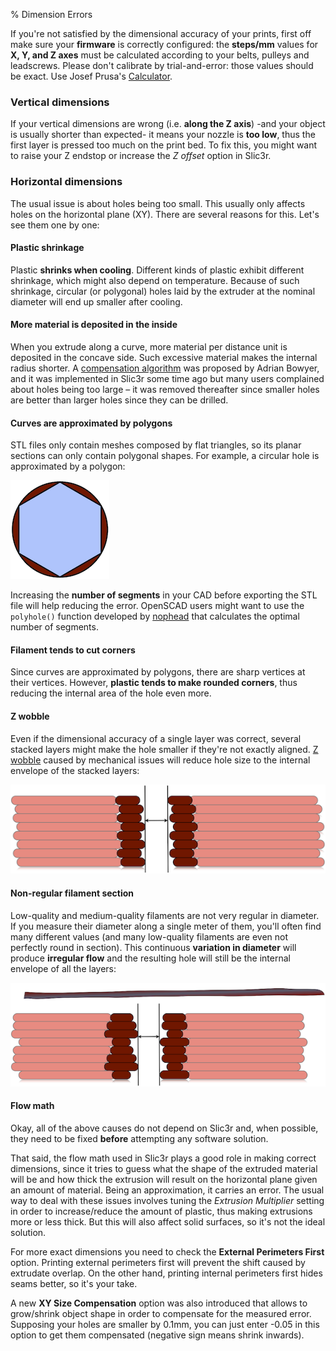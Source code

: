 % Dimension Errors

If you're not satisfied by the dimensional accuracy of your prints, first off make sure your **firmware** is correctly configured: the **steps/mm** values for **X, Y, and Z axes** must be calculated according to your belts, pulleys and leadscrews. Please don't calibrate by trial-and-error: those values should be exact. Use Josef Prusa's [Calculator](http://calculator.josefprusa.cz).

### Vertical dimensions

If your vertical dimensions are wrong (i.e. **along the Z axis**) -and your object is usually shorter than expected- it means your nozzle is **too low**, thus the first layer is pressed too much on the print bed. To fix this, you might want to raise your Z endstop or increase the *Z offset* option in Slic3r.

### Horizontal dimensions

The usual issue is about holes being too small. This usually only affects holes on the horizontal plane (XY). There are several reasons for this. Let's see them one by one:

#### Plastic shrinkage

Plastic **shrinks when cooling**. Different kinds of plastic exhibit different shrinkage, which might also depend on temperature. Because of such shrinkage, circular (or polygonal) holes laid by the extruder at the nominal diameter will end up smaller after cooling.

#### More material is deposited in the inside

When you extrude along a curve, more material per distance unit is deposited in the concave side. Such excessive material makes the internal radius shorter.
A [compensation algorithm](http://reprap.org/wiki/ArcCompensation) was proposed by Adrian Bowyer, and it was implemented in Slic3r some time ago but many users complained about holes being too large – it was removed thereafter since smaller holes are better than larger holes since they can be drilled.

#### Curves are approximated by polygons

STL files only contain meshes composed by flat triangles, so its planar sections can only contain polygonal shapes. For example, a circular hole is approximated by a polygon:

![image](images/dimension-errors/polygonal-hole.png)

Increasing the **number of segments** in your CAD before exporting the STL file will help reducing the error. OpenSCAD users might want to use the `polyhole()` function developed by [nophead](http://hydraraptor.blogspot.it/2011/02/polyholes.html) that calculates the optimal number of segments.

#### Filament tends to cut corners

Since curves are approximated by polygons, there are sharp vertices at their vertices. However, **plastic tends to make rounded corners**, thus reducing the internal area of the hole even more.

#### Z wobble

Even if the dimensional accuracy of a single layer was correct, several stacked layers might make the hole smaller if they're not exactly aligned. [Z wobble](troubleshooting#z-wobble) caused by mechanical issues will reduce hole size to the internal envelope of the stacked layers:

![image](images/dimension-errors/z-wobble.png)

#### Non-regular filament section

Low-quality and medium-quality filaments are not very regular in diameter. If you measure their diameter along a single meter of them, you'll often find many different values (and many low-quality filaments are even not perfectly round in section). This continuous **variation in diameter** will produce **irregular flow**  and the resulting hole will still be the internal envelope of all the layers:

![image](images/dimension-errors/irregular-filament.png)

#### Flow math

Okay, all of the above causes do not depend on Slic3r and, when possible, they need to be fixed **before** attempting any software solution.

That said, the flow math used in Slic3r plays a good role in making correct dimensions, since it tries to guess what the shape of the extruded material will be and how thick the extrusion will result on the horizontal plane given an amount of material. Being an approximation, it carries an error. The usual way to deal with these issues involves tuning the *Extrusion Multiplier* setting in order to increase/reduce the amount of plastic, thus making extrusions more or less thick. But this will also affect solid surfaces, so it's not the ideal solution.

For more exact dimensions you need to check the **External Perimeters First** option. Printing external perimeters first will prevent the shift caused by extrudate overlap. On the other hand, printing internal perimeters first hides seams better, so it's your take.

A new **XY Size Compensation** option was also introduced that allows to grow/shrink object shape in order to compensate for the measured error. Supposing your holes are smaller by 0.1mm, you can just enter -0.05 in this option to get them compensated (negative sign means shrink inwards).
